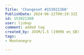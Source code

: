 ```yaml
---
Title: 'Changeset #153021360'
PublishDate: 2024-06-22T09:19:32Z
id: 153021360
user: ljubop
comment: added tag
created_by: JOSM/1.5 (19096 en_GB)
tags:
- Montenegro

---
```

